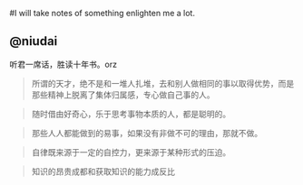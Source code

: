 #I will take notes of something enlighten me a lot.

## @niudai 

听君一席话，胜读十年书。orz

> 所谓的天才，绝不是和一堆人扎堆，去和别人做相同的事以取得优势，而是那些精神上脱离了集体归属感，专心做自己事的人。

> 随时借由好奇心，乐于思考事物本质的人，都是聪明的。

> 那些人人都能做到的易事，如果没有非做不可的理由，那就不做。

> 自律既来源于一定的自控力，更来源于某种形式的压迫。

> 知识的昂贵成都和获取知识的能力成反比